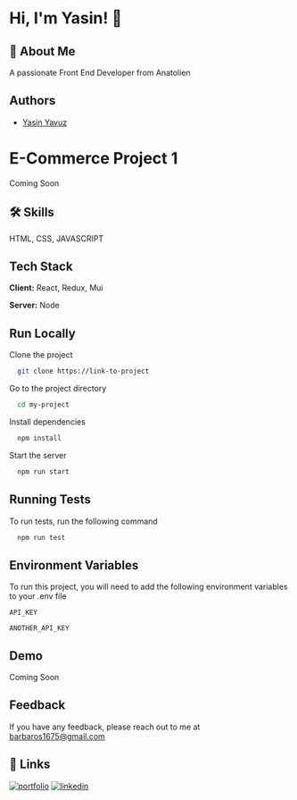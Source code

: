 
# Hi, I'm Yasin! 👋


## 🚀 About Me
A passionate Front End Developer from Anatolien


## Authors
- [Yasin Yavuz](https://github.com/barbaros163)


# E-Commerce Project 1
Coming Soon
## 🛠 Skills
HTML, CSS, JAVASCRIPT


## Tech Stack

**Client:** React, Redux, Mui

**Server:** Node


## Run Locally

Clone the project

```bash
  git clone https://link-to-project
```

Go to the project directory

```bash
  cd my-project
```

Install dependencies

```bash
  npm install
```

Start the server

```bash
  npm run start
```


## Running Tests

To run tests, run the following command

```bash
  npm run test
```


## Environment Variables

To run this project, you will need to add the following environment variables to your .env file

`API_KEY`

`ANOTHER_API_KEY`


## Demo
Coming Soon
## Feedback

If you have any feedback, please reach out to me at barbaros1675@gmail.com


## 🔗 Links
[![portfolio](https://img.shields.io/badge/my_portfolio-000?style=for-the-badge&logo=ko-fi&logoColor=white)](https://published-projects.netlify.app/)
[![linkedin](https://img.shields.io/badge/linkedin-0A66C2?style=for-the-badge&logo=linkedin&logoColor=white)](https://www.linkedin.com/in/yasin-yavuz-/)


